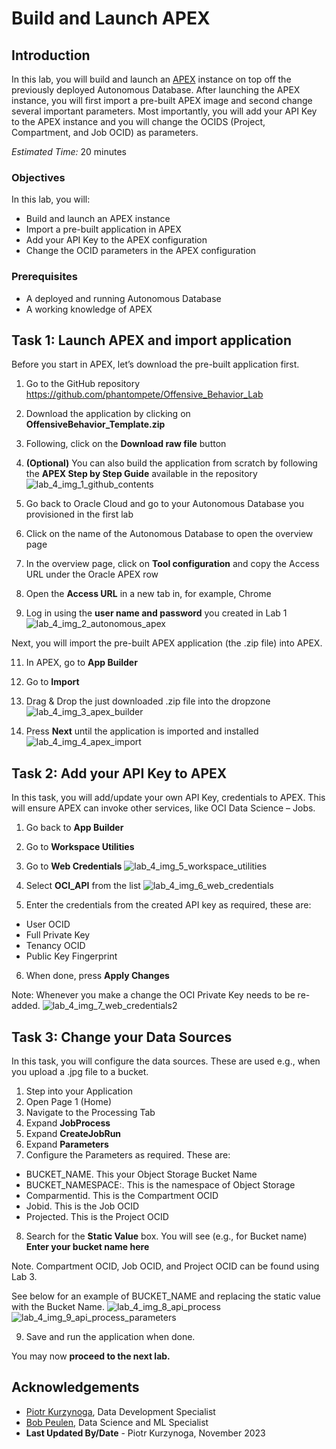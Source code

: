 # Build and Launch APEX

## Introduction

In this lab, you will build and launch an [APEX](https://apex.oracle.com/en/) instance on top off the previously deployed Autonomous Database. After launching the APEX instance, you will first import a pre-built APEX image and second change several important parameters. Most importantly, you will add your API Key to the APEX instance and you will change the OCIDS (Project, Compartment, and Job OCID) as parameters.

*Estimated Time:* 20 minutes

### Objectives

In this lab, you will:
* Build and launch an APEX instance
* Import a pre-built application in APEX
* Add your API Key to the APEX configuration
* Change the OCID parameters in the APEX configuration

### Prerequisites

* A deployed and running Autonomous Database
* A working knowledge of APEX


## Task 1: Launch APEX and import application

Before you start in APEX, let’s download the pre-built application first.
1. Go to the GitHub repository https://github.com/phantompete/Offensive_Behavior_Lab
2. Download the application by clicking on **OffensiveBehavior_Template.zip**
3. Following, click on the **Download raw file** button
4. **(Optional)** You can also build the application from scratch by following the **APEX Step by Step Guide** available in the repository
  ![lab_4_img_1_github_contents](images/lab_4_img_1_github_contents.JPG)


4. Go back to Oracle Cloud and go to your Autonomous Database you provisioned in the first lab
5. Click on the name of the Autonomous Database to open the overview page
6. In the overview page, click on **Tool configuration** and copy the Access URL under the Oracle APEX row
7. Open the **Access URL** in a new tab in, for example, Chrome
8. Log in using the **user name and password** you created in Lab 1
  ![lab_4_img_2_autonomous_apex](images/lab_4_img_2_autonomous_apex.JPG)

Next, you will import the pre-built APEX application (the .zip file) into APEX.

11.	In APEX, go to **App Builder**
12.	Go to **Import**
13.	Drag & Drop the just downloaded .zip file into the dropzone
    ![lab_4_img_3_apex_builder](images/lab_4_img_3_apex_builder.JPG)
   	
15.	Press **Next** until the application is imported and installed
    ![lab_4_img_4_apex_import](images/lab_4_img_4_apex_import.JPG)

## Task 2: Add your API Key to APEX

In this task, you will add/update your own API Key, credentials to APEX. This will ensure APEX can invoke other services, like OCI Data Science – Jobs.

1. Go back to **App Builder**
2. Go to **Workspace Utilities**
3. Go to **Web Credentials**
  ![lab_4_img_5_workspace_utilities](images/lab_4_img_5_workspace_utilities.JPG)

4. Select **OCI_API** from the list
  ![lab_4_img_6_web_credentials](images/lab_4_img_6_web_credentials1.JPG)

5. Enter the credentials from the created API key as required, these are:
* User OCID
* Full Private Key
* Tenancy OCID
* Public Key Fingerprint

6.	When done, press **Apply Changes**

Note: Whenever you make a change the OCI Private Key needs to be re-added.
![lab_4_img_7_web_credentials2](images/lab_4_img_7_web_credentials2.JPG)

## Task 3: Change your Data Sources

In this task, you will configure the data sources. These are used e.g., when you upload a .jpg file to a bucket.

1.	Step into your Application
2.	Open Page 1 (Home) 
3.	Navigate to the Processing Tab
4.	Expand **JobProcess**
5.	Expand **CreateJobRun**
6.	Expand **Parameters**
7.	Configure the Parameters as required. These are:
* BUCKET_NAME. This your Object Storage Bucket Name
* BUCKET_NAMESPACE:. This is the namespace of Object Storage
* Comparmentid. This is the Compartment OCID
* Jobid. This is the Job OCID
* Projected. This is the Project OCID

8. Search for the **Static Value** box. You will see (e.g., for Bucket name) **Enter your bucket name here**

Note. Compartment OCID, Job OCID, and Project OCID can be found using Lab 3.

See below for an example of BUCKET_NAME and replacing the static value with the Bucket Name.
![lab_4_img_8_api_process](images/lab_4_img_8_api_process.JPG)
![lab_4_img_9_api_process_parameters](images/lab_4_img_9_api_process_parameters.JPG)

9.	Save and run the application when done.

You may now **proceed to the next lab.**

## Acknowledgements
* [Piotr Kurzynoga](https://www.linkedin.com/in/piotr-kurzynoga/), Data Development Specialist
* [Bob Peulen](https://www.linkedin.com/in/bobpeulen/), Data Science and ML Specialist
* **Last Updated By/Date** - Piotr Kurzynoga, November 2023

